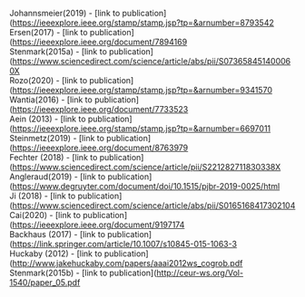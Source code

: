 Johannsmeier(2019) - [link to publication](https://ieeexplore.ieee.org/stamp/stamp.jsp?tp=&arnumber=8793542<br />
Ersen(2017) - [link to publication](https://ieeexplore.ieee.org/document/7894169<br />
Stenmark(2015a) - [link to publication](https://www.sciencedirect.com/science/article/abs/pii/S073658451400060X<br />
Rozo(2020) - [link to publication](https://ieeexplore.ieee.org/stamp/stamp.jsp?tp=&arnumber=9341570<br />
Wantia(2016) - [link to publication](https://ieeexplore.ieee.org/document/7733523<br />
Aein (2013) - [link to publication](https://ieeexplore.ieee.org/stamp/stamp.jsp?tp=&arnumber=6697011<br />
Steinmetz(2019) - [link to publication](https://ieeexplore.ieee.org/document/8763979<br />
Fechter (2018) - [link to publication](https://www.sciencedirect.com/science/article/pii/S221282711830338X<br />
Angleraud(2019) - [link to publication](https://www.degruyter.com/document/doi/10.1515/pjbr-2019-0025/html<br />
Ji (2018) - [link to publication](https://www.sciencedirect.com/science/article/abs/pii/S0165168417302104<br />
Cai(2020) - [link to publication](https://ieeexplore.ieee.org/document/9197174<br />
Backhaus (2017) - [link to publication](https://link.springer.com/article/10.1007/s10845-015-1063-3<br />
Huckaby (2012) - [link to publication](http://www.jakehuckaby.com/papers/aaai2012ws_cogrob.pdf<br />
Stenmark(2015b) - [link to publication](http://ceur-ws.org/Vol-1540/paper_05.pdf<br />

